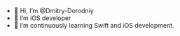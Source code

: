 - 👋 Hi, I’m @Dmitry-Dorodniy
- 👀 I’m iOS developer
- 🌱 I’m continuously learning Swift and iOS development.

<!---
Dmitry-Dorodniy/Dmitry-Dorodniy is a ✨ special ✨ repository because its `README.md` (this file) appears on your GitHub profile.
You can click the Preview link to take a look at your changes.
--->
